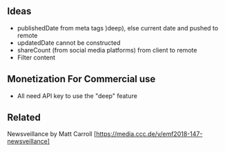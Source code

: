 ## Ideas
- publishedDate from meta tags )deep), else current date and pushed to remote
- updatedDate cannot be constructed
- shareCount (from social media platforms) from client to remote
- Filter content

## Monetization For Commercial use
- All need API key to use the "deep" feature

## Related
Newsveillance by Matt Carroll [https://media.ccc.de/v/emf2018-147-newsveillance]



